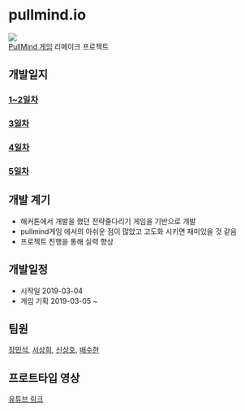 # pullmind.io
![](https://github.com/C-Meister/PullMind/blob/master/image/%EC%8A%AC%EB%9D%BC%EC%9D%B4%EB%93%9C2.JPG)  
[PullMind 게임](https://github.com/C-Meister/PullMind) 리메이크 프로젝트

## 개발일지
### [1~2일차](https://github.com/C-Meister/pullmind.io/blob/master/develoment/1-2.md)
### [3일차](https://github.com/C-Meister/pullmind.io/blob/master/develoment/3.md)
### [4일차](https://github.com/C-Meister/pullmind.io/blob/master/develoment/4.md)
### [5일차](https://github.com/C-Meister/pullmind.io/blob/master/develoment/5.md)

## 개발 계기
- 해커톤에서 개발을 했던 전략줄다리기 게임을 기반으로 개발
- pullmind게임 에서의 아쉬운 점이 많았고 고도화 시키면 재미있을 것 같음
- 프로젝트 진행을 통해 실력 향상

## 개발일정  
- 시작일 2019-03-04 
- 게임 기획 2019-03-05 ~

## 팀원
[장민석](https://github.com/msjang4), [서상희](https://github.com/tbvjaos510), [신상호](https://github.com/ShinSH0), [배수한](https://github.com/SoohanBae)  

## 프로트타입 영상
[유튜브 링크](https://www.youtube.com/watch?v=FuKS8mzk_M4)
